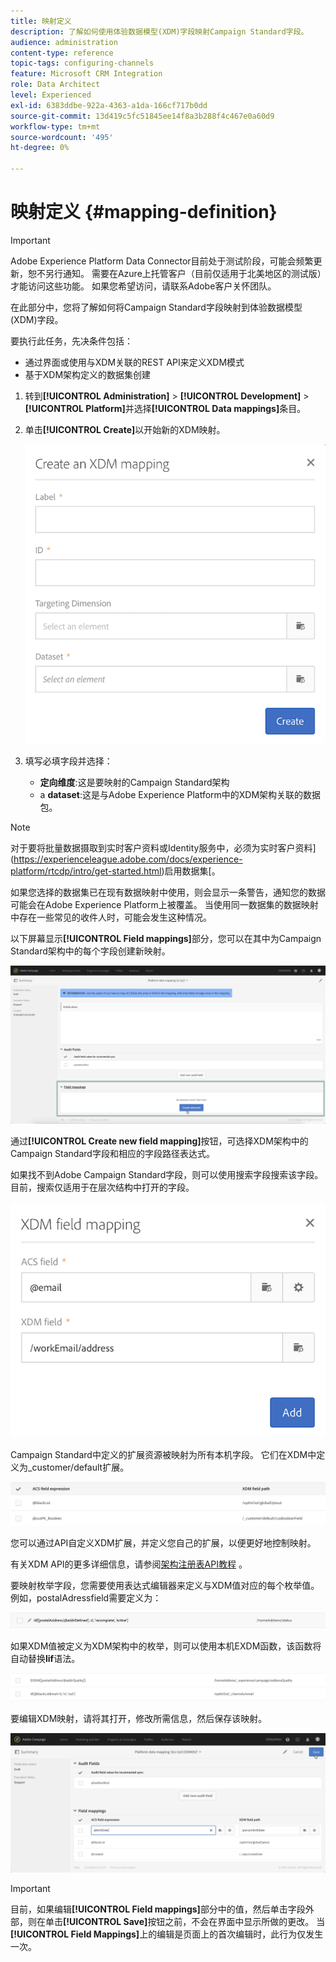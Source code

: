 ```yaml
---
title: 映射定义
description: 了解如何使用体验数据模型(XDM)字段映射Campaign Standard字段。
audience: administration
content-type: reference
topic-tags: configuring-channels
feature: Microsoft CRM Integration
role: Data Architect
level: Experienced
exl-id: 6383ddbe-922a-4363-a1da-166cf717b0dd
source-git-commit: 13d419c5fc51845ee14f8a3b288f4c467e0a60d9
workflow-type: tm+mt
source-wordcount: '495'
ht-degree: 0%

---
```


# 映射定义 {#mapping-definition}

>[!IMPORTANT]
>
>Adobe Experience Platform Data Connector目前处于测试阶段，可能会频繁更新，恕不另行通知。 需要在Azure上托管客户（目前仅适用于北美地区的测试版）才能访问这些功能。 如果您希望访问，请联系Adobe客户关怀团队。

在此部分中，您将了解如何将Campaign Standard字段映射到体验数据模型(XDM)字段。

要执行此任务，先决条件包括：

* 通过界面或使用与XDM关联的REST API来定义XDM模式
* 基于XDM架构定义的数据集创建

1. 转到&#x200B;**[!UICONTROL Administration]** > **[!UICONTROL Development]** > **[!UICONTROL Platform]**&#x200B;并选择&#x200B;**[!UICONTROL Data mappings]**&#x200B;条目。

1. 单击&#x200B;**[!UICONTROL Create]**&#x200B;以开始新的XDM映射。

   ![](assets/aep_createmapping.png)

1. 填写必填字段并选择：

   * **定向维度**:这是要映射的Campaign Standard架构
   * a **dataset**:这是与Adobe Experience Platform中的XDM架构关联的数据包。

>[!NOTE]
>
>对于要将批量数据摄取到实时客户资料或Identity服务中，必须为实时客户资料](https://experienceleague.adobe.com/docs/experience-platform/rtcdp/intro/get-started.html)启用数据集[。
>
>如果您选择的数据集已在现有数据映射中使用，则会显示一条警告，通知您的数据可能会在Adobe Experience Platform上被覆盖。 当使用同一数据集的数据映射中存在一些常见的收件人时，可能会发生这种情况。

以下屏幕显示&#x200B;**[!UICONTROL Field mappings]**&#x200B;部分，您可以在其中为Campaign Standard架构中的每个字段创建新映射。

![](assets/aep_fieldmappings.png)

通过&#x200B;**[!UICONTROL Create new field mapping]**&#x200B;按钮，可选择XDM架构中的Campaign Standard字段和相应的字段路径表达式。

如果找不到Adobe Campaign Standard字段，则可以使用搜索字段搜索该字段。 目前，搜索仅适用于在层次结构中打开的字段。

![](assets/aep_mapfield.png)

Campaign Standard中定义的扩展资源被映射为所有本机字段。 它们在XDM中定义为_customer/default扩展。

![](assets/aep_fieldscusmapping.png)

您可以通过API自定义XDM扩展，并定义您自己的扩展，以便更好地控制映射。

有关XDM API的更多详细信息，请参阅[架构注册表API教程](https://experienceleague.adobe.com/docs/experience-platform/xdm/api/getting-started.html) 。

要映射枚举字段，您需要使用表达式编辑器来定义与XDM值对应的每个枚举值。 例如，postalAdressfield需要定义为：

![](assets/aep_enummapping.png)

如果XDM值被定义为XDM架构中的枚举，则可以使用本机EXDM函数，该函数将自动替换&#x200B;**lif**&#x200B;语法。

![](assets/aep_enummappingexdm.png)

要编辑XDM映射，请将其打开，修改所需信息，然后保存该映射。

![](assets/aep_editmapping.png)

>[!IMPORTANT]
>
>目前，如果编辑&#x200B;**[!UICONTROL Field mappings]**&#x200B;部分中的值，然后单击字段外部，则在单击&#x200B;**[!UICONTROL Save]**&#x200B;按钮之前，不会在界面中显示所做的更改。 当&#x200B;**[!UICONTROL Field Mappings]**&#x200B;上的编辑是页面上的首次编辑时，此行为仅发生一次。
